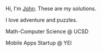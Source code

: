 Hi, I'm [John](https://github.com/johncadengo). These are my solutions.

I love adventure and puzzles.

Math-Computer Science @ UCSD

Mobile Apps Startup @ YEI
